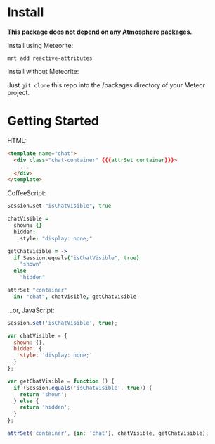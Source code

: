 Install
=======

__This package does not depend on any Atmosphere packages.__

Install using Meteorite:

`mrt add reactive-attributes`

Install without Meteorite:

Just `git clone` this repo into the /packages directory of your Meteor project.


Getting Started
===============

HTML:

```html
<template name="chat">
  <div class="chat-container" {{{attrSet container}}}>
    ...
  </div>
</template>
```

CoffeeScript:

```coffeescript
Session.set "isChatVisible", true

chatVisible =
  shown: {}
  hidden:
    style: "display: none;"

getChatVisible = ->
  if Session.equals("isChatVisible", true)
    "shown"
  else
    "hidden"

attrSet "container"
  in: "chat", chatVisible, getChatVisible
```

...or, JavaScript:

```javascript
Session.set('isChatVisible', true);

var chatVisible = {
  shown: {},
  hidden: {
    style: 'display: none;'
  }
};

var getChatVisible = function () {
  if (Session.equals('isChatVisible', true)) {
    return 'shown';
  } else {
    return 'hidden';
  }
};

attrSet('container', {in: 'chat'}, chatVisible, getChatVisible);
```